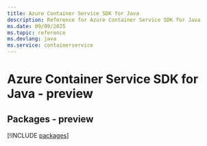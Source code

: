 ```yaml
---
title: Azure Container Service SDK for Java
description: Reference for Azure Container Service SDK for Java
ms.date: 09/09/2025
ms.topic: reference
ms.devlang: java
ms.service: containerservice
---
```

# Azure Container Service SDK for Java - preview
## Packages - preview
[!INCLUDE [packages](container-service-index.md)]
